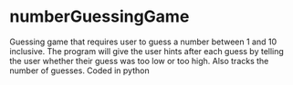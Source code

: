 # numberGuessingGame
Guessing game that requires user to guess a number between 1 and 10 inclusive. The program will give the user hints after each guess by telling the user whether their guess was too low or too high. Also tracks the number of guesses. Coded in python
